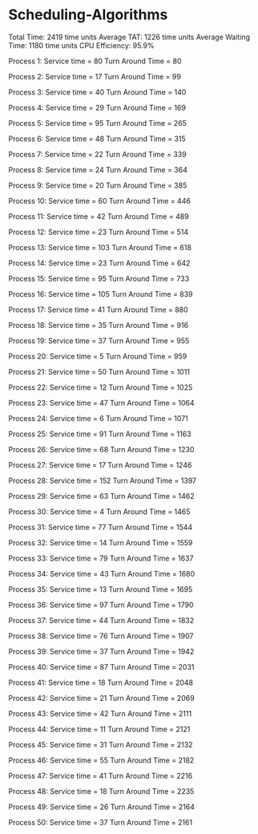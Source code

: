 # Scheduling-Algorithms
Total Time: 2419 time units
Average TAT: 1226 time units
Average Waiting Time: 1180 time units
CPU Efficiency: 95.9%

Process 1:
Service time = 80
Turn Around Time = 80

Process 2:
Service time = 17
Turn Around Time = 99

Process 3:
Service time = 40
Turn Around Time = 140

Process 4:
Service time = 29
Turn Around Time = 169

Process 5:
Service time = 95
Turn Around Time = 265

Process 6:
Service time = 48
Turn Around Time = 315

Process 7:
Service time = 22
Turn Around Time = 339

Process 8:
Service time = 24
Turn Around Time = 364

Process 9:
Service time = 20
Turn Around Time = 385

Process 10:
Service time = 60
Turn Around Time = 446

Process 11:
Service time = 42
Turn Around Time = 489

Process 12:
Service time = 23
Turn Around Time = 514

Process 13:
Service time = 103
Turn Around Time = 618

Process 14:
Service time = 23
Turn Around Time = 642

Process 15:
Service time = 95
Turn Around Time = 733

Process 16:
Service time = 105
Turn Around Time = 839

Process 17:
Service time = 41
Turn Around Time = 880

Process 18:
Service time = 35
Turn Around Time = 916

Process 19:
Service time = 37
Turn Around Time = 955

Process 20:
Service time = 5
Turn Around Time = 959

Process 21:
Service time = 50
Turn Around Time = 1011

Process 22:
Service time = 12
Turn Around Time = 1025

Process 23:
Service time = 47
Turn Around Time = 1064

Process 24:
Service time = 6
Turn Around Time = 1071

Process 25:
Service time = 91
Turn Around Time = 1163

Process 26:
Service time = 68
Turn Around Time = 1230

Process 27:
Service time = 17
Turn Around Time = 1246

Process 28:
Service time = 152
Turn Around Time = 1397

Process 29:
Service time = 63
Turn Around Time = 1462

Process 30:
Service time = 4
Turn Around Time = 1465

Process 31:
Service time = 77
Turn Around Time = 1544

Process 32:
Service time = 14
Turn Around Time = 1559

Process 33:
Service time = 79
Turn Around Time = 1637

Process 34:
Service time = 43
Turn Around Time = 1680

Process 35:
Service time = 13
Turn Around Time = 1695

Process 36:
Service time = 97
Turn Around Time = 1790

Process 37:
Service time = 44
Turn Around Time = 1832

Process 38:
Service time = 76
Turn Around Time = 1907

Process 39:
Service time = 37
Turn Around Time = 1942

Process 40:
Service time = 87
Turn Around Time = 2031

Process 41:
Service time = 18
Turn Around Time = 2048

Process 42:
Service time = 21
Turn Around Time = 2069

Process 43:
Service time = 42
Turn Around Time = 2111

Process 44:
Service time = 11
Turn Around Time = 2121

Process 45:
Service time = 31
Turn Around Time = 2132

Process 46:
Service time = 55
Turn Around Time = 2182

Process 47:
Service time = 41
Turn Around Time = 2216

Process 48:
Service time = 18
Turn Around Time = 2235

Process 49:
Service time = 26
Turn Around Time = 2164

Process 50:
Service time = 37
Turn Around Time = 2161